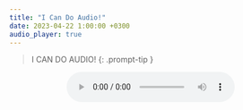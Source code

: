 ```yaml
---
title: "I Can Do Audio!"
date: 2023-04-22 1:00:00 +0300
audio_player: true
---
```

>I CAN DO AUDIO!
{: .prompt-tip }

<div style="text-align: center;">
<audio controls title="My First Audio">
  <source src="\assets\aud\ICanDoAudio.mp3">
</audio>
</div>
